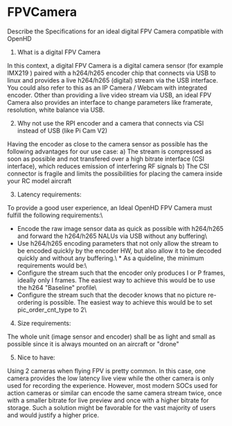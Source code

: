 # FPVCamera
Describe the Specifications for an ideal digital FPV Camera compatible with OpenHD

1. What is a digital FPV Camera

In this context, a digital FPV Camera is a digital camera sensor (for example IMX219 ) paired with a h264/h265 encoder chip that connects via USB to linux and provides a live h264/h265 (digital) stream via the USB interface.
You could also refer to this as an IP Camera / Webcam with integrated encoder.
Other than providing a live video stream via USB, an ideal FPV Camera also provides an interface to change parameters like framerate, resolution, white balance via USB.

2. Why not use the RPI encoder and a camera that connects via CSI instead of USB (like Pi Cam V2)

Having the encoder as close to the camera sensor as possible has the following advantages for our use case:
a) The stream is compressed as soon as possible and not transfered over a high bitrate interface (CSI interface), which reduces emission of interfering RF signals 
b) The CSI connector is fragile and limits the possibilities for placing the camera inside your RC model aircraft

3. Latency requirements:

To provide a good user experience, an Ideal OpenHD FPV Camera must fulfill the following requirements:\
  * Encode the raw image sensor data as quick as possible with h264/h265 and forward the h264/h265 NALUs via USB without any buffering\
  * Use h264/h265 encoding parameters that not only allow the stream to be encoded quickly by the encoder HW, but also allow it to be decoded quickly and without any buffering.\   * As a quideline, the minimum requirements would be:\
   * Configure the stream such that the encoder only produces I or P frames, ideally only I frames. The easiest way to achieve this would be to use the h264 "Baseline" profile\
   * Configure the stream such that the decoder knows that no picture re-ordering is possible. The easiest way to achieve this would be to set pic_order_cnt_type to 2\

4. Size requirements:

The whole unit (image sensor and encoder) shall be as light and small as possible since it is always mounted on an aircraft or "drone"

5. Nice to have:

Using 2 cameras when flying FPV is pretty common. In this case, one camera provides the low latency live view while the other camera is only used for recording the experience.
However, most modern SOCs used for action cameras or similar can encode the same camera stream twice, once with a smaller bitrate for live preview and once with a higher bitrate for storage. Such a solution might be favorable for the vast majority of users and would justify a higher price.



